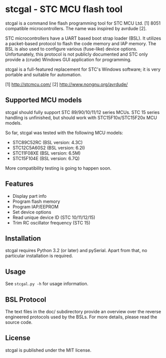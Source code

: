 stcgal - STC MCU flash tool
===========================

stcgal is a command line flash programming tool for STC MCU Ltd. [1]
8051 compatible microcontrollers. The name was inspired by avrdude [2].

STC microcontrollers have a UART based boot strap loader (BSL). It
utilizes a packet-based protocol to flash the code memory and IAP
memory. The BSL is also used to configure various (fuse-like) device
options. Unfortunately, this protocol is not publicly documented and
STC only provide a (crude) Windows GUI application for programming.

stcgal is a full-featured replacement for STC's Windows software;
it is very portable and suitable for automation.

[1] http://stcmcu.com/
[2] http://www.nongnu.org/avrdude/

Supported MCU models
--------------------

stcgal should fully support STC 89/90/10/11/12 series MCUs. STC
15 series handling is unfinished, but should work with
STC15F10x/STC15F20x MCU models.

So far, stcgal was tested with the following MCU models:

* STC89C52RC (BSL version: 4.3C)
* STC12C5A60S2 (BSL version: 6.2I)
* STC11F08XE (BSL version: 6.5M)
* STC15F104E (BSL version: 6.7Q)

More compatibility testing is going to happen soon.

Features
--------

* Display part info
* Program flash memory
* Program IAP/EEPROM
* Set device options
* Read unique device ID (STC 10/11/12/15)
* Trim RC oscillator frequency (STC 15)

Installation
------------

stcgal requires Python 3.2 (or later) and pySerial. Apart from that,
no particular installation is required.

Usage
-----

See ```stcgal.py -h``` for usage information.

BSL Protocol
------------

The text files in the doc/ subdirectory provide an overview over
the reverse engineered protocols used by the BSLs. For more details,
please read the source code.

License
-------

stcgal is published under the MIT license.
